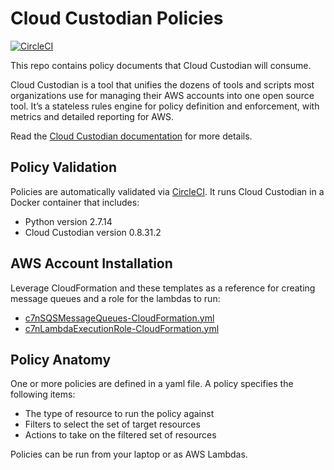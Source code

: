 # Cloud Custodian Policies

[![CircleCI](https://circleci.com/gh/jimrazmus/c7n-policies/tree/master.svg?style=svg)](https://circleci.com/gh/jimrazmus/c7n-policies/tree/master)

This repo contains policy documents that Cloud Custodian will consume.

Cloud Custodian is a tool that unifies the dozens of tools and scripts most organizations use for managing their AWS accounts into one open source tool. It’s a stateless rules engine for policy definition and enforcement, with metrics and detailed reporting for AWS.

Read the [Cloud Custodian documentation](http://www.capitalone.io/cloud-custodian/docs/) for more details.

## Policy Validation

Policies are automatically validated via [CircleCI](https://circleci.com/gh/jimrazmus/c7n-policies/tree/master). It runs Cloud Custodian in a Docker container that includes:

* Python version 2.7.14
* Cloud Custodian version 0.8.31.2

## AWS Account Installation

Leverage CloudFormation and these templates as a reference for creating message queues and a role for the lambdas to run:

* [c7nSQSMessageQueues-CloudFormation.yml](c7n-core/c7nSQSMessageQueues-CloudFormation.yml)
* [c7nLambdaExecutionRole-CloudFormation.yml](c7n-core/c7nLambdaExecutionRole-CloudFormation.yml)

## Policy Anatomy

One or more policies are defined in a yaml file. A policy specifies the following items:

* The type of resource to run the policy against
* Filters to select the set of target resources
* Actions to take on the filtered set of resources

Policies can be run from your laptop or as AWS Lambdas.
